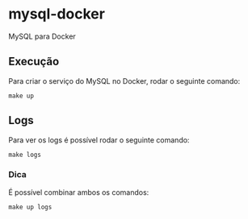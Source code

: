 # mysql-docker
MySQL para Docker

## Execução
Para criar o serviço do MySQL no Docker, rodar o seguinte comando:

`make up`

## Logs
Para ver os logs é possível rodar o seguinte comando:

`make logs`

### Dica
É possível combinar ambos os comandos:

`make up logs`
